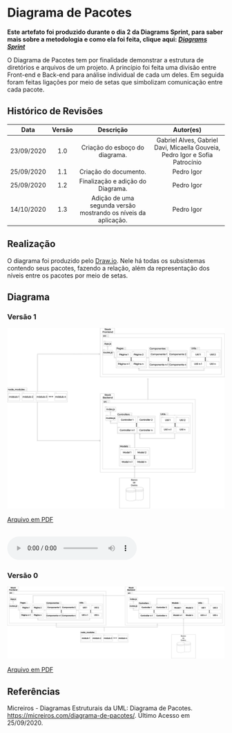 # Diagrama de Pacotes
**Este artefato foi produzido durante o dia 2 da Diagrams Sprint, para saber mais sobre a metodologia e como ela foi feita, clique aqui: _[Diagrams Sprint](Modeling/Diagrams/Diagrams.md)_**

O Diagrama de Pacotes tem por finalidade demonstrar a estrutura de diretórios e arquivos de um projeto. A princípio foi feita uma divisão entre Front-end e Back-end para análise individual de cada um deles. Em seguida foram feitas ligações por meio de setas que simbolizam comunicação entre cada pacote.

## Histórico de Revisões
| Data | Versão | Descrição | Autor(es) |
|:----:|:------:|:---------:|:---------:|
| 23/09/2020 | 1.0 | Criação do esboço do diagrama. | Gabriel Alves, Gabriel Davi, Micaella Gouveia, Pedro Igor e Sofia Patrocínio |
| 25/09/2020 | 1.1 | Criação do documento. | Pedro Igor |
| 25/09/2020 | 1.2 | Finalização e adição do Diagrama. | Pedro Igor |
| 14/10/2020 | 1.3 | Adição de uma segunda versão mostrando os níveis da aplicação. | Pedro Igor |

## Realização

O diagrama foi produzido pelo [Draw.io](https://draw.io). Nele há todas os subsistemas contendo seus pacotes, fazendo a relação, além da representação dos níveis entre os pacotes por meio de setas.

## Diagrama

### Versão 1
![Diagrama de Pacotes](../../assets/diagramas/Diagrama_de_Pacotes_V2.png)

<a href="https://unbarqdsw.github.io/2020.1_G12_Stock/assets/pdf/diagramas/pacotes/Diagrama_de_Pacotes_V2.pdf">Arquivo em PDF</a><br><br>

<audio controls>
  <source src="https://unbarqdsw.github.io/2020.1_G12_Stock/assets/audios/diagramas/pacotes/Diagrama_de_Pacotes.wav" type="audio/mpeg">
</audio>

### Versão 0
![Diagrama de Pacotes](../../assets/diagramas/Diagrama_de_Pacotes.png)

<a href="https://unbarqdsw.github.io/2020.1_G12_Stock/assets/pdf/diagramas/pacotes/Diagrama_de_Pacotes.pdf">Arquivo em PDF</a>


## Referências
Micreiros - Diagramas Estruturais da UML: Diagrama de Pacotes. <https://micreiros.com/diagrama-de-pacotes/>. Último Acesso em 25/09/2020.